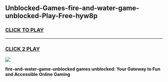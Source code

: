 
## Unblocked-Games-fire-and-water-game-unblocked-Play-Free-hyw8p
<h3>
<a href="https://premium76.site?title=fire-and-water-game-unblocked&ref=20A">CLICK TO PLAY</a></h3>
<hr>

<h3>
<a href="https://premium76.site?title=fire-and-water-game-unblocked&ref=20A">CLICK 2 PLAY</a>
  
</h3>

<a href="https://premium76.site?title=fire-and-water-game-unblocked&ref=20A"><img src="https://clearcache.store/games.png"></a>


**fire-and-water-game-unblocked games unblocked: Your Gateway to Fun and Accessible Online Gaming**
